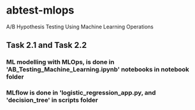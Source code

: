 # abtest-mlops
A/B Hypothesis Testing Using Machine Learning Operations

## Task 2.1 and Task 2.2

### ML modelling with MLOps, is done in 'AB_Testing_Machine_Learning.ipynb' notebooks in notebook folder

### MLflow is done in 'logistic_regression_app.py, and 'decision_tree' in scripts folder

